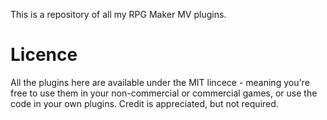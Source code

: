This is a repository of all my RPG Maker MV plugins.

# Licence

All the plugins here are available under the MIT lincece - meaning you're free to use them in your non-commercial or commercial games, or use the code in your own plugins. Credit is appreciated, but not required.
